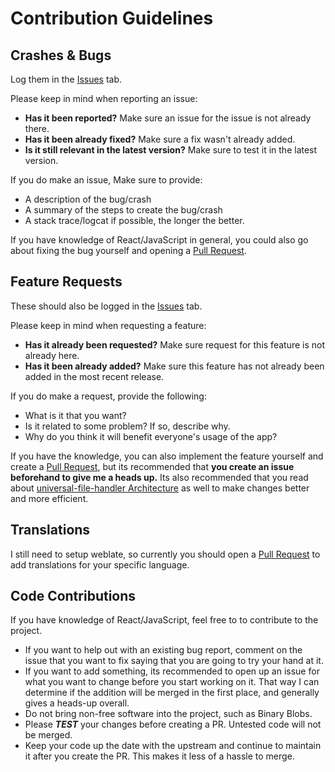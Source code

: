 # Contribution Guidelines

## Crashes & Bugs

Log them in the [Issues](https://github.com/guesant/universal-file-handler/issues) tab.

Please keep in mind when reporting an issue:

- **Has it been reported?** Make sure an issue for the issue is not already there.
- **Has it been already fixed?** Make sure a fix wasn't already added.
- **Is it still relevant in the latest version?** Make sure to test it in the latest version.

If you do make an issue, Make sure to provide:

- A description of the bug/crash
- A summary of the steps to create the bug/crash
- A stack trace/logcat if possible, the longer the better.

If you have knowledge of React/JavaScript in general, you could also go about fixing the bug yourself and opening a [Pull Request](https://github.com/guesant/universal-file-handler/pulls).

## Feature Requests

These should also be logged in the [Issues](https://github.com/guesant/universal-file-handler/issues) tab.

Please keep in mind when requesting a feature:

- **Has it already been requested?** Make sure request for this feature is not already here.
- **Has it been already added?** Make sure this feature has not already been added in the most recent release.

If you do make a request, provide the following:

- What is it that you want?
- Is it related to some problem? If so, describe why.
- Why do you think it will benefit everyone's usage of the app?

If you have the knowledge, you can also implement the feature yourself and create a [Pull Request](https://github.com/guesant/universal-file-handler/pulls), but its recommended that **you create an issue beforehand to give me a heads up.**
Its also recommended that you read about [universal-file-handler Architecture](./ARCHITECTURE.md) as well to make changes better and more efficient.

## Translations

I still need to setup weblate, so currently you should open a [Pull Request](https://github.com/guesant/universal-file-handler/pulls) to add translations for your specific language.

## Code Contributions

If you have knowledge of React/JavaScript, feel free to to contribute to the project.

- If you want to help out with an existing bug report, comment on the issue that you want to fix saying that you are going to try your hand at it.
- If you want to add something, its recommended to open up an issue for what you want to change before you start working on it. That way I can determine if the addition will be merged in the first place, and generally gives a heads-up overall.
- Do not bring non-free software into the project, such as Binary Blobs.
- Please **_TEST_** your changes before creating a PR. Untested code will not be merged.
- Keep your code up the date with the upstream and continue to maintain it after you create the PR. This makes it less of a hassle to merge.
